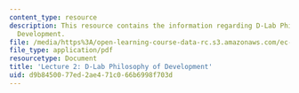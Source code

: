 ```yaml
---
content_type: resource
description: This resource contains the information regarding D-Lab Philosophy of
  Development.
file: /media/https%3A/open-learning-course-data-rc.s3.amazonaws.com/ec-701j-d-lab-i-development-fall-2009/d9b8450077ed2ae471c066b6998f703d_MITEC_701JF09_lec02_nb.pdf
file_type: application/pdf
resourcetype: Document
title: 'Lecture 2: D-Lab Philosophy of Development'
uid: d9b84500-77ed-2ae4-71c0-66b6998f703d
---
```

